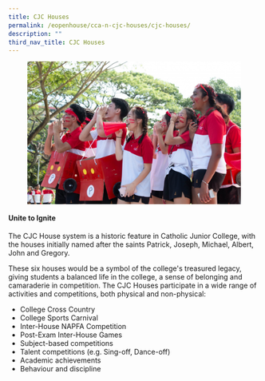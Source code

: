 ```yaml
---
title: CJC Houses
permalink: /eopenhouse/cca-n-cjc-houses/cjc-houses/
description: ""
third_nav_title: CJC Houses
---
```

<style>  
img {  
  display: block;  
  margin-left: auto;  
  margin-right: auto;  
}  
</style>  
<img style="width:85%;" alt="CJC Houses" src="/images/33579583918_31dbdd9d2a_o.jpg">  
  
 

#### **Unite to Ignite**

The CJC House system is a historic feature in Catholic Junior College, with the houses initially named after the saints Patrick, Joseph, Michael, Albert, John and Gregory.

  

These six houses would be a symbol of the college's treasured legacy, giving students a balanced life in the college, a sense of belonging and camaraderie in competition. The CJC Houses participate in a wide range of activities and competitions, both physical and non-physical:

  

*   College Cross Country
*   College Sports Carnival
*   Inter-House NAPFA Competition
*   Post-Exam Inter-House Games
*   Subject-based competitions
*   Talent competitions (e.g. Sing-off, Dance-off)
*   Academic achievements
*   Behaviour and discipline